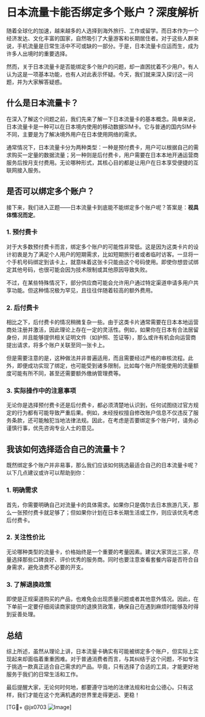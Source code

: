 # 日本流量卡能否绑定多个账户？深度解析

随着全球化的加速，越来越多的人选择到海外旅行、工作或留学。而日本作为一个经济发达、文化丰富的国家，自然吸引了大量游客和长期居住者。对于这些人群来说，手机流量是日常生活中不可或缺的一部分。于是，日本流量卡应运而生，成为许多人出境时的重要选择。

然而，关于日本流量卡是否能绑定多个账户的问题，却一直困扰着不少用户。有人认为这是一项基本功能，也有人对此表示怀疑。今天，我们就来深入探讨这一问题，并为大家解答疑惑。

## 什么是日本流量卡？

在深入了解这个问题之前，我们先来了解一下日本流量卡的基本概念。简单来说，日本流量卡是一种可以在日本境内使用的移动数据SIM卡。它与普通的国内SIM卡不同，主要是为了解决境外用户在日本使用网络的需求。

通常情况下，日本流量卡分为两种类型：一种是预付费卡，用户可以根据自己的需求购买一定量的数据流量；另一种则是后付费卡，用户需要在日本本地开通运营商服务后按月支付费用。无论哪种形式，其核心目的都是让用户在日本享受便捷的互联网接入服务。

## 是否可以绑定多个账户？

接下来，我们进入正题——日本流量卡到底能不能绑定多个账户呢？答案是：**视具体情况而定**。

### 1. **预付费卡**
对于大多数预付费卡而言，绑定多个账户的可能性非常低。这是因为这类卡片的设计初衷是为了满足个人用户的短期需求，比如短期旅行者或者临时访客。一旦将一个手机号码绑定到该卡上，就意味着这张卡只能由这个号码使用。即使你想尝试绑定其他号码，也很可能会因为技术限制或其他原因导致失败。

不过，在某些特殊情况下，部分供应商可能会允许用户通过特定渠道申请多用户共享功能。但这种情况极为罕见，且往往伴随着较高的额外费用。

### 2. **后付费卡**
相比之下，后付费卡的情况稍微复杂一些。由于这类卡片通常需要在日本本地运营商处注册并激活，因此理论上存在一定的灵活性。例如，如果你在日本有合法居留身份，并且能够提供相关证明文件（如护照、签证等），那么或许有机会向运营商提出请求，将多个账户关联至同一张卡上。

但是需要注意的是，这种做法并非普遍适用，而且需要经过严格的审核流程。此外，即便成功实现了绑定，也可能受到诸多限制，比如每个账户所能使用的流量额度可能有所不同，甚至还需要额外缴纳管理费等。

### 3. **实际操作中的注意事项**
无论你是选择预付费卡还是后付费卡，都必须清楚地认识到，任何试图绕过官方规定的行为都有可能导致严重后果。例如，未经授权擅自修改账户信息不仅违反了服务条款，还可能触犯当地法律法规。因此，在考虑是否要绑定多个账户时，请务必谨慎行事，优先咨询专业人士的意见。

## 我该如何选择适合自己的流量卡？

既然绑定多个账户并非易事，那么我们应该如何挑选最适合自己的日本流量卡呢？以下几点建议或许可以帮助到你：

### 1. 明确需求
首先，你需要明确自己对流量卡的具体需求。如果你只是偶尔去日本旅游几天，那么一张预付费卡就足够了；但如果你计划在日本长期生活或工作，则应该优先考虑后付费卡。

### 2. 关注性价比
无论哪种类型的流量卡，价格始终是一个重要的考量因素。建议大家货比三家，尽量选择那些口碑良好、评价优秀的服务商。同时也要注意查看套餐内容是否符合自身需求，避免浪费不必要的开支。

### 3. 了解退换政策
即使是正规渠道购买的产品，也难免会出现质量问题或者其他意外情况。因此，在下单前一定要仔细阅读商家提供的退换货政策，确保自己在遇到麻烦时能够及时得到妥善处理。

## 总结

综上所述，虽然从理论上讲，日本流量卡确实有可能被绑定多个账户，但实际上实现起来却面临着重重困难。对于普通消费者而言，与其纠结于这个问题，不如专注于挑选一款真正适合自己需求的产品。毕竟，只有选择了合适的工具，才能更好地服务于我们的日常生活和工作。

最后提醒大家，无论何时何地，都要遵守当地的法律法规和社会公德心。只有这样，我们才能在这个充满机遇的世界里走得更远、更稳！

[TG💪+ @jx0703 ![Image](https://github.com/user-attachments/assets/dbca1d08-cadb-493c-b0ec-ad6f7a83f270)]